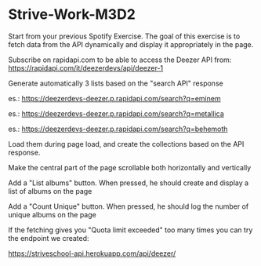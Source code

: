 # Strive-Work-M3D2
 Start from your previous Spotify Exercise.
The goal of this exercise is to fetch data from the API dynamically and display it appropriately in the page.

Subscribe on rapidapi.com to be able to access the Deezer API from: https://rapidapi.com/it/deezerdevs/api/deezer-1

Generate automatically 3 lists based on the "search API" response

es.: https://deezerdevs-deezer.p.rapidapi.com/search?q=eminem

es.: https://deezerdevs-deezer.p.rapidapi.com/search?q=metallica

es.: https://deezerdevs-deezer.p.rapidapi.com/search?q=behemoth


Load them during page load, and create the collections based on the API response.

Make the central part of the page scrollable both horizontally and vertically

Add a "List albums" button. When pressed, he should create and display a list of albums on the page

Add a "Count Unique" button. When pressed, he should log the number of unique albums on the page

If the fetching gives you "Quota limit exceeded" too many times you can try the endpoint we created:

https://striveschool-api.herokuapp.com/api/deezer/
